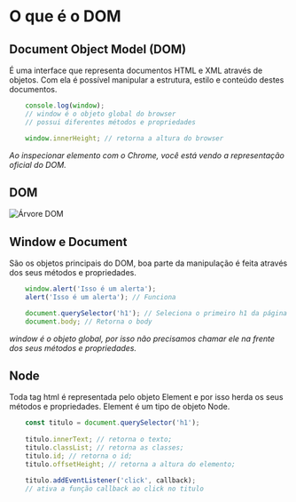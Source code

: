 # O que é o DOM

## Document Object Model (DOM)

É uma interface que representa documentos HTML e XML através
de objetos. Com ela é possível manipular a estrutura, estilo e
conteúdo destes documentos.

```js
    console.log(window);
    // window é o objeto global do browser
    // possui diferentes métodos e propriedades

    window.innerHeight; // retorna a altura do browser
```

*Ao inspecionar elemento com o*
*Chrome, você está vendo a*
*representação oficial do DOM.*

## DOM

![Árvore DOM](https://i.imgur.com/lu4PMfw.jpg)

## Window e Document

São os objetos principais do DOM, boa parte da manipulação é feita
através dos seus métodos e propriedades.

```js
    window.alert('Isso é um alerta');
    alert('Isso é um alerta'); // Funciona

    document.querySelector('h1'); // Seleciona o primeiro h1 da página
    document.body; // Retorna o body
```

*window é o objeto global, por*
*isso não precisamos chamar ele*
*na frente dos seus métodos e*
*propriedades.*

## Node

Toda tag html é representada pelo objeto Element e por isso herda
os seus métodos e propriedades. Element é um tipo de objeto
Node.

```js
    const titulo = document.querySelector('h1');
    
    titulo.innerText; // retorna o texto;
    titulo.classList; // retorna as classes;
    titulo.id; // retorna o id;
    titulo.offsetHeight; // retorna a altura do elemento;

    titulo.addEventListener('click', callback);
    // ativa a função callback ao click no titulo
```